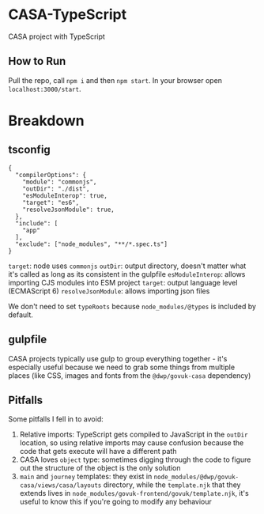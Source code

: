 # CASA-TypeScript
CASA project with TypeScript

## How to Run
Pull the repo, call `npm i` and then `npm start`. In your browser open `localhost:3000/start`.

# Breakdown
## tsconfig
```
{
  "compilerOptions": {
    "module": "commonjs",
    "outDir": "./dist",
    "esModuleInterop": true,
    "target": "es6",
    "resolveJsonModule": true,
  },
  "include": [
    "app"
  ],
  "exclude": ["node_modules", "**/*.spec.ts"]
}
```
`target`: node uses `commonjs`
`outDir`: output directory, doesn't matter what it's called as long as its consistent in the gulpfile
`esModuleInterop`: allows importing CJS modules into ESM project 
`target`: output language level (ECMAScript 6)
`resolveJsonModule`: allows importing json files 

We don't need to set `typeRoots` because `node_modules/@types` is included by default.

## gulpfile 
CASA projects typically use gulp to group everything together - it's especially useful because we need to grab some things from multiple places (like CSS, images and fonts from the `@dwp/govuk-casa` dependency) 

## Pitfalls
Some pitfalls I fell in to avoid: 
 1. Relative imports: TypeScript gets compiled to JavaScript in the `outDir` location, so using relative imports may cause confusion because the code that gets execute will have a different path
 2. CASA loves `object` type: sometimes digging through the code to figure out the structure of the object is the only solution
 3. `main` and `journey` templates: they exist in `node_modules/@dwp/govuk-casa/views/casa/layouts` directory, while the `template.njk` that they extends lives in `node_modules/govuk-frontend/govuk/template.njk`, it's useful to know this if you're going to modify any behaviour


